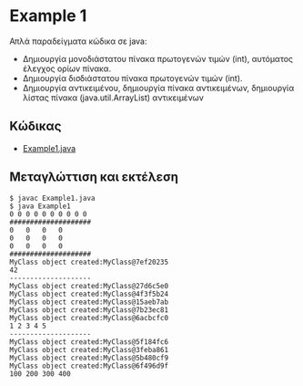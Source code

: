 # Example 1

Απλά παραδείγματα κώδικα σε java: 

* Δημιουργία μονοδιάστατου πίνακα πρωτογενών τιμών (int), αυτόματος έλεγχος ορίων πίνακα.
* Δημιουργία δισδιάστατου πίνακα πρωτογενών τιμών (int).
* Δημιουργία αντικειμένου, δημιουργία πίνακα αντικειμένων, δημιουργία λίστας πίνακα (java.util.ArrayList) αντικειμένων

## Κώδικας

* [Example1.java](./Example1.java)

## Μεταγλώττιση και εκτέλεση

    $ javac Example1.java
    $ java Example1
    0 0 0 0 0 0 0 0 0 0 
    ####################
    0   0   0   0
    0   0   0   0
    0   0   0   0
    ####################
    MyClass object created:MyClass@7ef20235
    42
    --------------------
    MyClass object created:MyClass@27d6c5e0
    MyClass object created:MyClass@4f3f5b24
    MyClass object created:MyClass@15aeb7ab
    MyClass object created:MyClass@7b23ec81
    MyClass object created:MyClass@6acbcfc0
    1 2 3 4 5
    --------------------
    MyClass object created:MyClass@5f184fc6
    MyClass object created:MyClass@3feba861
    MyClass object created:MyClass@5b480cf9
    MyClass object created:MyClass@6f496d9f
    100 200 300 400 
